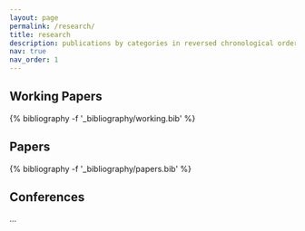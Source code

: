```yaml
---
layout: page
permalink: /research/
title: research
description: publications by categories in reversed chronological order. generated by jekyll-scholar.
nav: true
nav_order: 1
---
```

<!-- _pages/research.md -->
<div class="publications">

<h2>Working Papers</h2>
{% bibliography -f '_bibliography/working.bib' %}

<h2>Papers</h2>
{% bibliography -f '_bibliography/papers.bib' %}

<h2>Conferences</h2>
...

</div>
